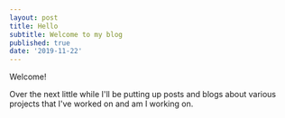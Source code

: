 ```yaml
---
layout: post
title: Hello
subtitle: Welcome to my blog
published: true
date: '2019-11-22'
---
```


Welcome!

Over the next little while I'll be putting up posts and blogs about various projects that I've worked on and am I working on.
